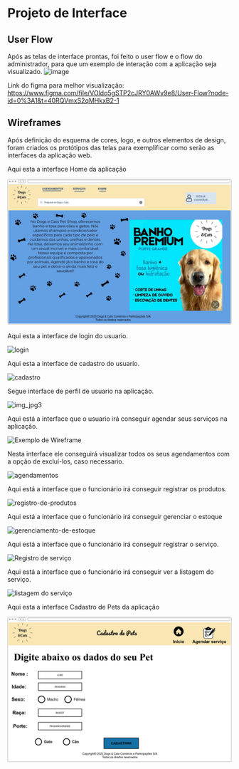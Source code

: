 
# Projeto de Interface
## User Flow

Após as telas de interface prontas, foi feito o user flow e o flow do administrador, para que um exemplo de interação com a aplicação seja visualizado.
![image](https://user-images.githubusercontent.com/120069870/234744391-17ba0904-1634-4c41-99ca-39fe467dd3fa.png)

Link do figma para melhor visualização: https://www.figma.com/file/VOldq5gSTP2cJRY0AWv9e8/User-Flow?node-id=0%3A1&t=40RQVmxS2qMHkxB2-1



## Wireframes

Após definição do esquema de cores, logo, e outros elementos de design, foram criados os protótipos das telas para exemplificar como serão as interfaces da aplicação web.

Aqui esta a interface Home da aplicação

![Home](img/Home.jpg)

Aqui esta a interface de login do usuario.

![login](https://user-images.githubusercontent.com/126624396/234745266-98717b4e-2f98-4954-98ea-9480f20ea39d.png)

Aqui esta a interface de cadastro do usuario.

![cadastro](https://user-images.githubusercontent.com/126624396/234745392-f5ef5323-0b46-443d-b59c-e977f9e2ffa9.png)

Segue interface de perfil de usuario na aplicação. 

![img_jpg3](https://user-images.githubusercontent.com/126624552/234746302-2a12400a-63a1-418f-846e-6eff36d2f6b0.jpg)



Aqui está a interface que o usuario irá conseguir agendar seus serviços na aplicação.

![Exemplo de Wireframe](img/agendarserviço.png)

Nesta interface ele conseguirá visualizar todos os seus agendamentos com a opção de excluí-los, caso necessario.

![agendamentos](https://user-images.githubusercontent.com/110940580/234738819-6543aaf7-affb-4af3-b0b1-ab85b46b2187.png)


Aqui está a interface que o funcionário irá conseguir registrar os produtos.

![registro-de-produtos](https://user-images.githubusercontent.com/126635207/234742246-3a406c5e-501a-43eb-95b7-ab5eba466e2a.jpg)


Aqui está a interface que o funcionário irá conseguir gerenciar o estoque

![gerenciamento-de-estoque](https://user-images.githubusercontent.com/126635207/234742288-6f8eebef-3a78-47e2-900a-ef8a59f1f081.jpg)

Aqui está a interface que o funcionário irá conseguir registrar o serviço.

![Registro de serviço](https://user-images.githubusercontent.com/127259130/234743125-91cd1c33-b749-415f-b0f9-f6b105d0388d.jpeg)

Aqui está a interface que o funcionário irá conseguir ver a listagem do serviço.

![listagem do serviço](https://user-images.githubusercontent.com/127259130/234743278-b93cb30f-1fd2-43cf-bf8b-988c24a07918.jpeg)


Aqui esta a interface Cadastro de Pets da aplicação

![Cadastro de Pets](img/cadpet.jpg)
